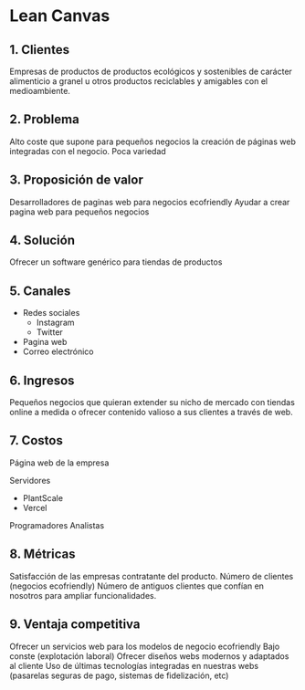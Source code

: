 # Lean Canvas

## 1. Clientes

Empresas de productos de productos ecológicos y sostenibles de carácter alimenticio a granel u otros productos reciclables y amigables con el medioambiente.

## 2. Problema

Alto coste que supone para pequeños negocios la creación de páginas web integradas con el negocio.
Poca variedad

## 3. Proposición de valor

Desarrolladores de paginas web para negocios ecofriendly
Ayudar a crear pagina web para pequeños negocios

## 4. Solución

Ofrecer un software genérico para tiendas de productos

## 5. Canales

- Redes sociales
  - Instagram
  - Twitter
- Pagina web
- Correo electrónico

## 6. Ingresos

Pequeños negocios que quieran extender su nicho de mercado con tiendas online a medida o ofrecer contenido valioso a sus clientes a través de web.

## 7. Costos

Página web de la empresa

Servidores

- PlantScale
- Vercel

Programadores
Analistas

## 8. Métricas

Satisfacción de las empresas contratante del producto.
Número de clientes (negocios ecofriendly)
Número de antiguos clientes que confían en nosotros para ampliar funcionalidades.

## 9. Ventaja competitiva

Ofrecer un servicios web para los modelos de negocio ecofriendly
Bajo conste (explotación laboral)
Ofrecer diseños webs modernos y adaptados al cliente
Uso de últimas tecnologías integradas en nuestras webs (pasarelas seguras de pago, sistemas de fidelización, etc)

